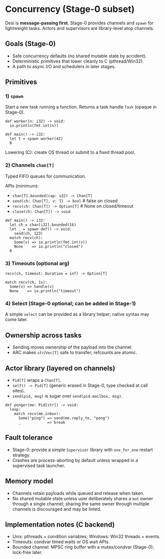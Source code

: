 # Concurrency (Stage-0 subset)

Desi is **message-passing first**. Stage-0 provides channels and `spawn` for lightweight tasks. Actors and supervisors are library-level atop channels.

## Goals (Stage-0)
- Safe concurrency defaults (no shared mutable state by accident).
- Deterministic primitives that lower cleanly to C (pthread/Win32).
- A path to async I/O and schedulers in later stages.

## Primitives

### 1) `spawn`
Start a new task running a function. Returns a task handle `Task` (opaque in Stage-0).

```desi
def worker(n: i32) -> void:
  io.println(fmt.int(n))

def main() -> i32:
  let t = spawn worker(42)
  0
````

Lowering (C): create OS thread or submit to a fixed thread pool.

### 2) Channels `chan[T]`

Typed FIFO queues for communication.

APIs (minimum):

* `chan[T].bounded(cap: u32) -> Chan[T]`
* `send(ch: Chan[T], v: T) -> bool`          # false on closed
* `recv(ch: Chan[T]) -> Option[T]`           # None on closed/timeout
* `close(ch: Chan[T]) -> void`

```desi
def main() -> i32:
  let ch = chan[i32].bounded(16)
  let _ = spawn def() -> void:
    send(ch, 123)
  match recv(ch):
    Some(v) => io.println(fmt.int(v))
    None    => io.println("closed")
  0
```

### 3) Timeouts (optional arg)

`recv(ch, timeout: Duration = inf) -> Option[T]`

```desi
match recv(ch, 1s):
  Some(v) => handle(v)
  None    => io.println("timeout")
```

### 4) Select (Stage-0 optional; can be added in Stage-1)

A simple `select` can be provided as a library helper; native syntax may come later.

## Ownership across tasks

* Sending moves ownership of the payload into the channel.
* ARC makes `str`/`Vec[T]` safe to transfer; refcounts are atomic.

## Actor library (layered on channels)

* `Pid[T]` wraps a `Chan[T]`.
* `self() -> Pid[T]` (generic erased in Stage-0, type checked at call sites).
* `send(pid, msg)` is sugar over `send(pid.mailbox, msg)`.

```desi
def ponger(me: Pid[str]) -> void:
  loop:
    match recv(me.inbox):
      Some("ping") => send(me.reply_to, "pong")
      _            => break
```

## Fault tolerance

* Stage-0: provide a simple `Supervisor` library with `one_for_one` restart strategy.
* Crashes are process-aborting by default unless wrapped in a supervised task launcher.

## Memory model

* Channels retain payloads while queued and release when taken.
* No shared mutable state unless user deliberately shares a `mut` owner through a single channel; sharing the same owner through multiple channels is discouraged and may be linted.

## Implementation notes (C backend)

* Unix: pthreads + condition variables; Windows: Win32 threads + events.
* Timeouts: condvar timed waits or OS wait APIs.
* Bounded channel: MPSC ring buffer with a mutex/condvar (Stage-0); lock-free later.
